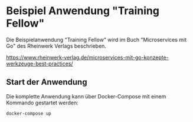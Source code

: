 # Beispiel Anwendung "Training Fellow"

Die Beispielanwendung "Training Fellow" wird im Buch "Microservices mit Go" des Rheinwerk Verlags beschrieben.

https://www.rheinwerk-verlag.de/microservices-mit-go-konzepte-werkzeuge-best-practices/

## Start der Anwendung

Die komplette Anwendung kann über Docker-Compose mit einem Kommando gestartet werden:

```
docker-compose up
```